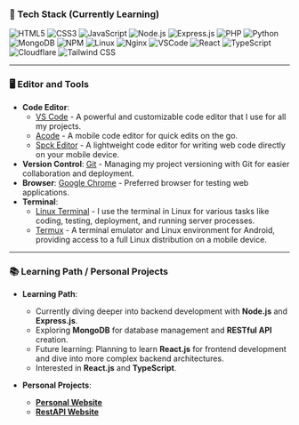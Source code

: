 ### 🚀 Tech Stack (Currently Learning)
![HTML5](https://img.shields.io/badge/-HTML5-E34F26?style=flat&logo=html5&logoColor=white)
![CSS3](https://img.shields.io/badge/-CSS3-1572B6?style=flat&logo=css3&logoColor=white)
![JavaScript](https://img.shields.io/badge/-JavaScript-F7DF1E?style=flat&logo=javascript&logoColor=black)
![Node.js](https://img.shields.io/badge/-Node.js-339933?style=flat&logo=node.js&logoColor=white)
![Express.js](https://img.shields.io/badge/-Express.js-000000?style=flat&logo=express&logoColor=white)
![PHP](https://img.shields.io/badge/-PHP-777BB4?style=flat&logo=php&logoColor=white)
![Python](https://img.shields.io/badge/-Python-3776AB?style=flat&logo=python&logoColor=white)
![MongoDB](https://img.shields.io/badge/-MongoDB-47A248?style=flat&logo=mongodb&logoColor=white)
![NPM](https://img.shields.io/badge/-NPM-CB3837?style=flat&logo=npm&logoColor=white)
![Linux](https://img.shields.io/badge/-Linux-FCC624?style=flat&logo=linux&logoColor=black)
![Nginx](https://img.shields.io/badge/-Nginx-009639?style=flat&logo=nginx&logoColor=white)
![VSCode](https://img.shields.io/badge/-VSCode-007ACC?style=flat&logo=visual-studio-code&logoColor=white)
![React](https://img.shields.io/badge/-React-61DAFB?style=flat&logo=react&logoColor=black)
![TypeScript](https://img.shields.io/badge/-TypeScript-3178C6?style=flat&logo=typescript&logoColor=white)
![Cloudflare](https://img.shields.io/badge/-Cloudflare-F38020?style=flat&logo=cloudflare&logoColor=white)
![Tailwind CSS](https://img.shields.io/badge/-Tailwind%20CSS-38B2AC?style=flat&logo=tailwind-css&logoColor=white)

---

### 🖥️ Editor and Tools
- **Code Editor**: 
  - [VS Code](https://code.visualstudio.com/) - A powerful and customizable code editor that I use for all my projects.
  - [Acode](https://play.google.com/store/apps/details?id=com.foxdebug.acode) - A mobile code editor for quick edits on the go.
  - [Spck Editor](https://play.google.com/store/apps/details?id=com.ionicframework.spck) - A lightweight code editor for writing web code directly on your mobile device.
- **Version Control**: [Git](https://git-scm.com/) - Managing my project versioning with Git for easier collaboration and deployment.
- **Browser**: [Google Chrome](https://www.google.com/chrome/) - Preferred browser for testing web applications.
- **Terminal**: 
  - [Linux Terminal](https://www.gnu.org/software/bash/) - I use the terminal in Linux for various tasks like coding, testing, deployment, and running server processes.
  - [Termux](https://termux.com/) - A terminal emulator and Linux environment for Android, providing access to a full Linux distribution on a mobile device.

---

### 📚 Learning Path / Personal Projects
- **Learning Path**:
  - Currently diving deeper into backend development with **Node.js** and **Express.js**.
  - Exploring **MongoDB** for database management and **RESTful API** creation.
  - Future learning: Planning to learn **React.js** for frontend development and dive into more complex backend architectures.
  - Interested in **React.js** and **TypeScript**.

- **Personal Projects**:
  - **[Personal Website](https://firr.my.id)**
  - **[RestAPI Website](https://firrcp.xyz/)**
